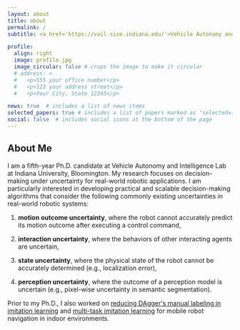 ```yaml
---
layout: about
title: about
permalink: /
subtitle: <a href='https://vail.sice.indiana.edu/'>Vehicle Autonomy and Intelligence Lab at Indiana University, Bloomington</a>.

profile:
  align: right
  image: profile.jpg
  image_circular: false # crops the image to make it circular
  # address: >
  #   <p>555 your office number</p>
  #   <p>123 your address street</p>
  #   <p>Your City, State 12345</p>

news: true  # includes a list of news items
selected_papers: true # includes a list of papers marked as "selected={true}"
social: false  # includes social icons at the bottom of the page
---
```

## About Me

I am a fifth-year Ph.D. candidate at Vehicle Autonomy and Intelligence Lab at Indiana University, Bloomington.
My research focuses on decision-making under uncertainty for real-world robotic applications.
I am particularly interested in developing practical and scalable decision-making algorithms that consider the following commonly existing uncertainties in real-world robotic systems:

1. **motion outcome uncertainty**, where the robot cannot accurately predict its motion outcome after executing a control command,

2. **interaction uncertainty**, where the behaviors of other interacting agents are uncertain,

3. **state uncertainty**, where the physical state of the robot cannot be accurately determined (e.g., localization error),

4. **perception uncertainty**, where the outcome of a perception model is uncertain (e.g., pixel-wise uncertainty in semantic segmentation).

Prior to my Ph.D., I also worked on [reducing DAgger's manual labeling in imitation learning](https://www.youtube.com/watch?v=BvOjQcOTBvU&t=55s&ab_channel=JunhongXu) and [multi-task imitation learning](https://arxiv.org/abs/1808.04503) for mobile robot navigation in indoor environments.
